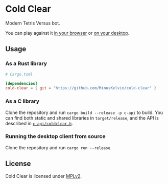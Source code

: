 # Cold Clear

Modern Tetris Versus bot.

You can play against it [in your browser](https://minuskelvin.net/cold-clear)
or [on your desktop](https://github.com/MinusKelvin/cold-clear/releases).

## Usage

### As a Rust library

```toml
# Cargo.toml

[dependencies]
cold-clear = { git = "https://github.com/MinusKelvin/cold-clear" }
```

### As a C library

Clone the repository and run `cargo build --release -p c-api` to build. You
can find both static and shared libraries in `target/release`, and the API is
described in [`c-api/coldclear.h`](c-api/coldclear.h).

### Running the desktop client from source

Clone the repository and run `cargo run --release`.

## License

Cold Clear is licensed under [MPLv2](LICENSE).
